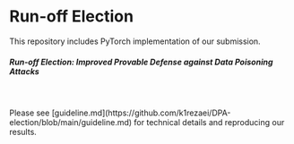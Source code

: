 # Run-off Election

This repository includes PyTorch implementation of our submission.

##### Run-off Election: Improved Provable Defense against Data Poisoning Attacks 

<br>
<br>
Please see [guideline.md](https://github.com/k1rezaei/DPA-election/blob/main/guideline.md) for technical details and reproducing our results.
